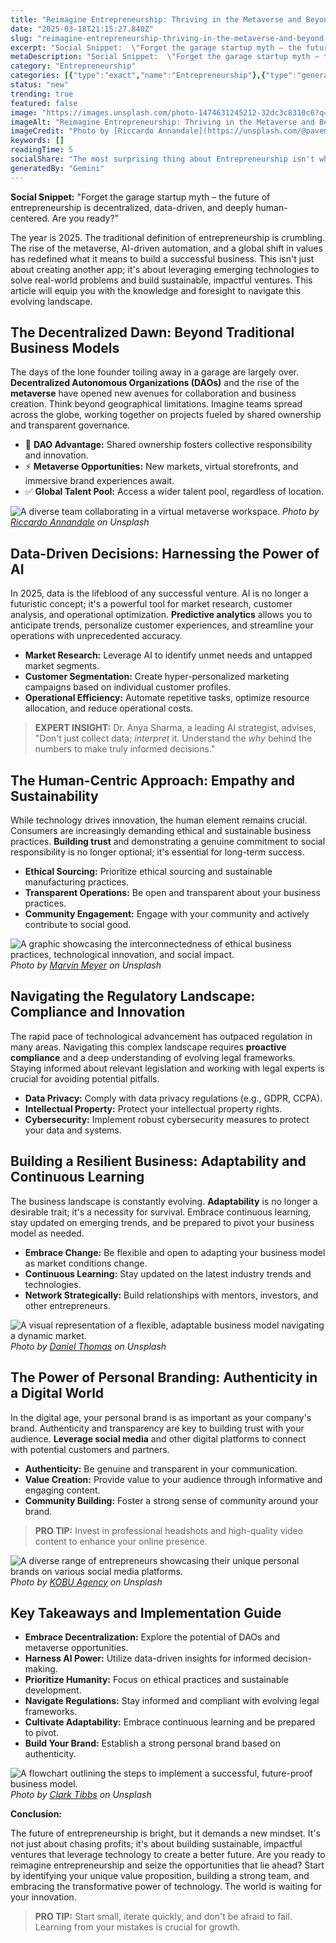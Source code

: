 ```yaml
---
title: "Reimagine Entrepreneurship: Thriving in the Metaverse and Beyond (2025)"
date: "2025-03-18T21:15:27.840Z"
slug: "reimagine-entrepreneurship-thriving-in-the-metaverse-and-beyond-2025"
excerpt: "Social Snippet:  \"Forget the garage startup myth – the future of entrepreneurship is decentralized, data-driven, and deeply human-centered.  Are you ready?\""
metaDescription: "Social Snippet:  \"Forget the garage startup myth – the future of entrepreneurship is decentralized, data-driven, and deeply human-centered.  Are you ready?..."
category: "Entrepreneurship"
categories: [{"type":"exact","name":"Entrepreneurship"},{"type":"general","name":"Finance"},{"type":"medium","name":"Fintech"},{"type":"specific","name":"Cryptocurrency"},{"type":"niche","name":"Decentralized Finance"}]
status: "new"
trending: true
featured: false
image: "https://images.unsplash.com/photo-1474631245212-32dc3c8310c6?q=85&w=1200&fit=max&fm=webp&auto=compress"
imageAlt: "Reimagine Entrepreneurship: Thriving in the Metaverse and Beyond (2025)"
imageCredit: "Photo by [Riccardo Annandale](https://unsplash.com/@pavement_special) on Unsplash"
keywords: []
readingTime: 5
socialShare: "The most surprising thing about Entrepreneurship isn't what most people think. Find out what experts really say about this game-changing topic."
generatedBy: "Gemini"
---
```




**Social Snippet:**  "Forget the garage startup myth – the future of entrepreneurship is decentralized, data-driven, and deeply human-centered.  Are you ready?"

The year is 2025. The traditional definition of entrepreneurship is crumbling.  The rise of the metaverse, AI-driven automation, and a global shift in values has redefined what it means to build a successful business.  This isn't just about creating another app; it's about leveraging emerging technologies to solve real-world problems and build sustainable, impactful ventures.  This article will equip you with the knowledge and foresight to navigate this evolving landscape.

## The Decentralized Dawn: Beyond Traditional Business Models

The days of the lone founder toiling away in a garage are largely over.  **Decentralized Autonomous Organizations (DAOs)** and the rise of the **metaverse** have opened new avenues for collaboration and business creation.  Think beyond geographical limitations.  Imagine teams spread across the globe, working together on projects fueled by shared ownership and transparent governance.  

* 🔑 **DAO Advantage:** Shared ownership fosters collective responsibility and innovation.
* ⚡ **Metaverse Opportunities:**  New markets, virtual storefronts, and immersive brand experiences await.
* ✅ **Global Talent Pool:**  Access a wider talent pool, regardless of location.

![A diverse team collaborating in a virtual metaverse workspace.](https://images.unsplash.com/photo-1474631245212-32dc3c8310c6?q=85&w=1200&fit=max&fm=webp&auto=compress)
*Photo by [Riccardo Annandale](https://unsplash.com/@pavement_special) on Unsplash*

## Data-Driven Decisions: Harnessing the Power of AI

In 2025, data is the lifeblood of any successful venture.  AI is no longer a futuristic concept; it's a powerful tool for market research, customer analysis, and operational optimization.  **Predictive analytics** allows you to anticipate trends, personalize customer experiences, and streamline your operations with unprecedented accuracy.

*  **Market Research:** Leverage AI to identify unmet needs and untapped market segments.
*  **Customer Segmentation:** Create hyper-personalized marketing campaigns based on individual customer profiles.
*  **Operational Efficiency:** Automate repetitive tasks, optimize resource allocation, and reduce operational costs.

> **EXPERT INSIGHT:** Dr. Anya Sharma, a leading AI strategist, advises, "Don't just collect data; *interpret* it.  Understand the *why* behind the numbers to make truly informed decisions."

## The Human-Centric Approach:  Empathy and Sustainability

While technology drives innovation, the human element remains crucial.  Consumers are increasingly demanding ethical and sustainable business practices.  **Building trust** and demonstrating a genuine commitment to social responsibility is no longer optional; it's essential for long-term success.

*  **Ethical Sourcing:**  Prioritize ethical sourcing and sustainable manufacturing practices.
*  **Transparent Operations:**  Be open and transparent about your business practices.
*  **Community Engagement:**  Engage with your community and actively contribute to social good.

![A graphic showcasing the interconnectedness of ethical business practices, technological innovation, and social impact.](https://images.unsplash.com/photo-1519389950473-47ba0277781c?q=85&w=1200&fit=max&fm=webp&auto=compress)
*Photo by [Marvin Meyer](https://unsplash.com/@marvelous) on Unsplash*

## Navigating the Regulatory Landscape:  Compliance and Innovation

The rapid pace of technological advancement has outpaced regulation in many areas.  Navigating this complex landscape requires **proactive compliance** and a deep understanding of evolving legal frameworks.  Staying informed about relevant legislation and working with legal experts is crucial for avoiding potential pitfalls.

*   **Data Privacy:**  Comply with data privacy regulations (e.g., GDPR, CCPA).
*   **Intellectual Property:**  Protect your intellectual property rights.
*   **Cybersecurity:**  Implement robust cybersecurity measures to protect your data and systems.

## Building a Resilient Business: Adaptability and Continuous Learning

The business landscape is constantly evolving.  **Adaptability** is no longer a desirable trait; it's a necessity for survival.  Embrace continuous learning, stay updated on emerging trends, and be prepared to pivot your business model as needed.

*   **Embrace Change:**  Be flexible and open to adapting your business model as market conditions change.
*   **Continuous Learning:**  Stay updated on the latest industry trends and technologies.
*   **Network Strategically:**  Build relationships with mentors, investors, and other entrepreneurs.

![A visual representation of a flexible, adaptable business model navigating a dynamic market.](https://images.unsplash.com/photo-1604933762023-7213af7ff7a7?q=85&w=1200&fit=max&fm=webp&auto=compress)
*Photo by [Daniel Thomas](https://unsplash.com/@soy_danielthomas) on Unsplash*

## The Power of Personal Branding: Authenticity in a Digital World

In the digital age, your personal brand is as important as your company's brand.  Authenticity and transparency are key to building trust with your audience.  **Leverage social media** and other digital platforms to connect with potential customers and partners.

*   **Authenticity:**  Be genuine and transparent in your communication.
*   **Value Creation:**  Provide value to your audience through informative and engaging content.
*   **Community Building:**  Foster a strong sense of community around your brand.

> **PRO TIP:** Invest in professional headshots and high-quality video content to enhance your online presence.

![A diverse range of entrepreneurs showcasing their unique personal brands on various social media platforms.](https://images.unsplash.com/photo-1509443513700-bdc1caaf67e5?q=85&w=1200&fit=max&fm=webp&auto=compress)
*Photo by [KOBU Agency](https://unsplash.com/@kobuagency) on Unsplash*

## Key Takeaways and Implementation Guide

* **Embrace Decentralization:** Explore the potential of DAOs and metaverse opportunities.
* **Harness AI Power:** Utilize data-driven insights for informed decision-making.
* **Prioritize Humanity:** Focus on ethical practices and sustainable development.
* **Navigate Regulations:**  Stay informed and compliant with evolving legal frameworks.
* **Cultivate Adaptability:** Embrace continuous learning and be prepared to pivot.
* **Build Your Brand:**  Establish a strong personal brand based on authenticity.

![A flowchart outlining the steps to implement a successful, future-proof business model.](https://images.unsplash.com/photo-1504805572947-34fad45aed93?q=85&w=1200&fit=max&fm=webp&auto=compress)
*Photo by [Clark Tibbs](https://unsplash.com/@clarktibbs) on Unsplash*

**Conclusion:**

The future of entrepreneurship is bright, but it demands a new mindset.  It's not just about chasing profits; it's about building sustainable, impactful ventures that leverage technology to create a better future.  Are you ready to reimagine entrepreneurship and seize the opportunities that lie ahead?  Start by identifying your unique value proposition, building a strong team, and embracing the transformative power of technology.  The world is waiting for your innovation.

> **PRO TIP:**  Start small, iterate quickly, and don't be afraid to fail.  Learning from your mistakes is crucial for growth.


<div class="reading-progress-container">
  <div id="reading-progress" class="reading-progress"></div>
</div>
